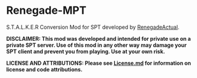 # Renegade-MPT

S.T.A.L.K.E.R Conversion Mod for SPT developed by [RenegadeActual](https://github.com/RenegadeActual).

**DISCLAIMER: This mod was developed and intended for private use on a private SPT server. Use of this mod in any other way may damage your SPT client and prevent you from playing. Use at your own risk.**

**LICENSE AND ATTRIBUTIONS: Please see [License.md](https://github.com/RenegadeActual/SPT-Stalkov/blob/master/LICENSE.md) for information on license and code attributions.**
